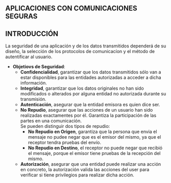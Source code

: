 ## APLICACIONES CON COMUNICACIONES SEGURAS
## INTRODUCCIÓN
La seguridad de una aplicación y de los datos transmitidos dependerá de su diseño, la selección de los protocolos de comunicacíon y el método de autentificar al usuario.
  
* **Objetiovs de Seguridad**:
  * **Confidencialidad**, garantizar que los datos transmitidos sólo van a estar disponibles para las entidades autorizadas a acceder a dicha información.
  * **Integridad**, garantizar que los datos originales no han sido modificados o alterados por alguna entidad no autorizada durante su transmisión.
  * **Autenticación**, asegurar que la entidad emisora es quien dice ser.
  * **No Repudio**, asegurar que las acciones de un usuario han sido realizadas exactamentes por él. Garantiza la participación de las partes en una comunicación.  
  Se pueden distinguir dos tipos de repudio:
    * **No Repudio en Origen**, garantiza que la persona que envia el mensaje no pudee negar que es el emisor del mismo, ya que el receptor tendra pruebas del envío.
    * **No Repudio en Destino**, el receptor no puede negar que recibió el mensaje, porque el emisor tiene pruebas de la recepción del mismo.
  * **Autorización**, asegurar que una entidad puede realizar una acción en concreto, la autorización valida las acciones del user para verificar si tiene privilegios para realizar dicha acción.
 
























